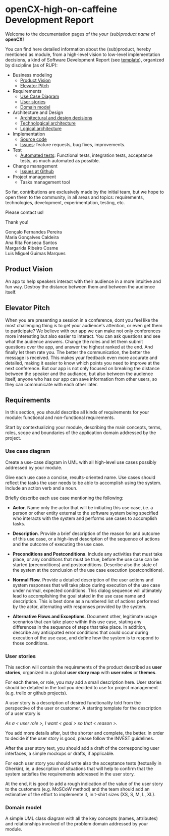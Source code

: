 # openCX-high-on-caffeine Development Report

Welcome to the documentation pages of the *your (sub)product name* of **openCX**!

You can find here detailed information about the (sub)product, hereby mentioned as module, from a high-level vision to low-level implementation decisions, a kind of Software Development Report (see [template](https://github.com/softeng-feup/open-cx/blob/master/docs/templates/Development-Report.md)), organized by discipline (as of RUP): 

* Business modeling 
  * [Product Vision](#Product-Vision)
  * [Elevator Pitch](#Elevator-Pitch)
* Requirements
  * [Use Case Diagram](#Use-case-diagram)
  * [User stories](#User-stories)
  * [Domain model](#Domain-model)
* Architecture and Design
  * [Architectural and design decisions]()
  * [Technological architecture]()
  * [Logical architecture]()
* Implementation
  * [Source code]()
  * [Issues](): feature requests, bug fixes, improvements.
* Test
  * [Automated tests](): Functional tests, integration tests, acceptance tests, as much automated as possible.
* Change management
  * [Issues at Github]()
* Project management
  * Tasks management tool 

So far, contributions are exclusively made by the initial team, but we hope to open them to the community, in all areas and topics: requirements, technologies, development, experimentation, testing, etc.

Please contact us! 

Thank you!

Gonçalo Fernandes Pereira   
Maria Gonçalves Caldeira    
Ana Rita Fonseca Santos         
Margarida Ribeiro Cosme     
Luis Miguel Guimas Marques  

## Product Vision
An app to help speakers interact with their audience in a more intuitive and fun way.
Destroy the distance between them and between the audience itself.

## Elevator Pitch
When you are presenting a session in a conference, dont you feel like the most challenging thing is to get your audience's attention, or even get them to participate? We believe with our app we can make not only conferences more interesting but also easier to interact.
You can ask questions and see what the audience answers.
Change the roles and let them submit questions over the app, and answer the highest ranked at the end. And finally let them rate you.
The better the communication, the better the message is received. 
This makes your feedback even more accurate and detailed, making it easier to know which points you need to improve at the next conference.
But our app is not only focused on breaking the distance between the speaker and the audiance, but also between the audience itself, anyone who has our app can save information from other users, so they can communicate with each other later.

## Requirements

In this section, you should describe all kinds of requirements for your module: functional and non-functional requirements.

Start by contextualizing your module, describing the main concepts, terms, roles, scope and boundaries of the application domain addressed by the project.

### Use case diagram 

Create a use-case diagram in UML with all high-level use cases possibly addressed by your module.

Give each use case a concise, results-oriented name. Use cases should reflect the tasks the user needs to be able to accomplish using the system. Include an action verb and a noun. 

Briefly describe each use case mentioning the following:

* **Actor**. Name only the actor that will be initiating this use case, i.e. a person or other entity external to the software system being specified who interacts with the system and performs use cases to accomplish tasks. 
* **Description**. Provide a brief description of the reason for and outcome of this use case, or a high-level description of the sequence of actions and the outcome of executing the use case. 
* **Preconditions and Postconditions**. Include any activities that must take place, or any conditions that must be true, before the use case can be started (preconditions) and postconditions. Describe also the state of the system at the conclusion of the use case execution (postconditions). 

* **Normal Flow**. Provide a detailed description of the user actions and system responses that will take place during execution of the use case under normal, expected conditions. This dialog sequence will ultimately lead to accomplishing the goal stated in the use case name and description. This is best done as a numbered list of actions performed by the actor, alternating with responses provided by the system. 
* **Alternative Flows and Exceptions**. Document other, legitimate usage scenarios that can take place within this use case, stating any differences in the sequence of steps that take place. In addition, describe any anticipated error conditions that could occur during execution of the use case, and define how the system is to respond to those conditions. 

### User stories
This section will contain the requirements of the product described as **user stories**, organized in a global **user story map** with **user roles** or **themes**.

For each theme, or role, you may add a small description here. User stories should be detailed in the tool you decided to use for project management (e.g. trello or github projects).

A user story is a description of desired functionality told from the perspective of the user or customer. A starting template for the description of a user story is 

*As a < user role >, I want < goal > so that < reason >.*

You add more details after, but the shorter and complete, the better. In order to decide if the user story is good, please follow the INVEST guidelines.

After the user story text, you should add a draft of the corresponding user interfaces, a simple mockups or drafts, if applicable.

For each user story you should write also the acceptance tests (textually in Gherkin), ie, a description of situations that will help to confirm that the system satisfies the requirements addressed in the user story.

At the end, it is good to add a rough indication of the value of the user story to the customers (e.g. MoSCoW method) and the team should add an estimative of the effort to implemente it, in t-shirt sizes (XS, S, M, L, XL).

### Domain model

A simple UML class diagram with all the key concepts (names, attributes) and relationships involved of the problem domain addressed by your module.


